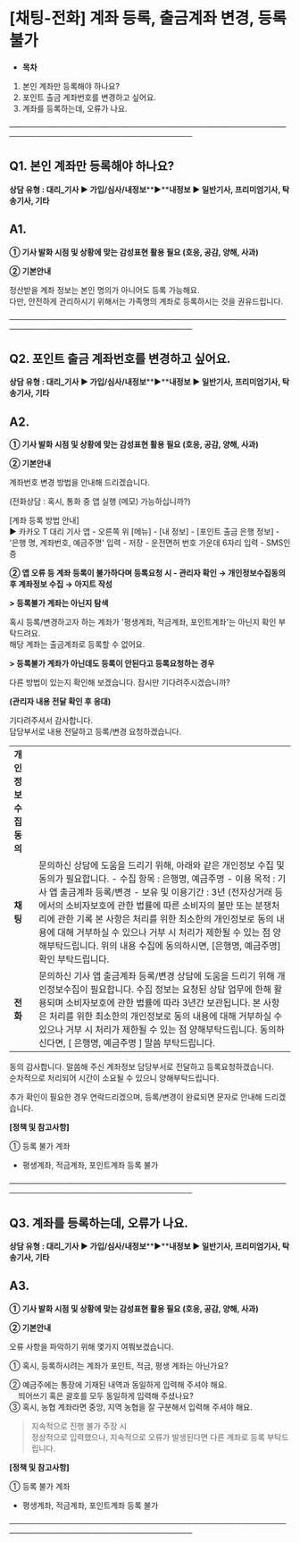 # [채팅-전화] 계좌 등록, 출금계좌 변경, 등록불가

* **목차**

1. 본인 계좌만 등록해야 하나요?
2. 포인트 출금 계좌번호를 변경하고 싶어요.
3. 계좌를 등록하는데, 오류가 나요.

**───────────────────────────────────────────────────────────────────────────────────**

**Q1. 본인 계좌만 등록해야 하나요?**
------------------------

**상담 유형 : 대리\_기사 ▶ 가입/심사/내정보****▶****내정보 ▶ 일반기사, 프리미엄기사, 탁송기사, 기타**

**A1.**
-------

**① 기사 발화 시점 및 상황에 맞는 감성표현 활용 필요 (호응, 공감, 양해, 사과)**

**② 기본안내**

정산받을 계좌 정보는 본인 명의가 아니어도 등록 가능해요.  
다만, 안전하게 관리하시기 위해서는 가족명의 계좌로 등록하시는 것을 권유드립니다.

**───────────────────────────────────────────────────────────────────────────────────**

**Q2. 포인트 출금 계좌번호를 변경하고 싶어요.**
------------------------------

**상담 유형 : 대리\_기사 ▶ 가입/심사/내정보****▶****내정보 ▶ 일반기사, 프리미엄기사, 탁송기사, 기타**

**A2.**
-------

**① 기사 발화 시점 및 상황에 맞는 감성표현 활용 필요 (호응, 공감, 양해, 사과)**

**② 기본안내**

계좌번호 변경 방법을 안내해 드리겠습니다.

(전화상담 : 혹시, 통화 중 앱 실행 (메모) 가능하십니까?)

[계좌 등록 방법 안내]  
▶ 카카오 T 대리 기사 앱 - 오른쪽 위 [메뉴] - [내 정보] - [포인트 출금 은행 정보] - '은행 명, 계좌번호, 예금주명' 입력 - 저장 - 운전면허 번호 가운데 6자리 입력 - SMS인증

**② 앱 오류 등 계좌 등록이 불가하다며 등록요청 시 - 관리자 확인 → 개인정보수집동의 후 계좌정보 수집 → 아지트 작성**

**> 등록불가 계좌는 아닌지 탐색**

혹시 등록/변경하고자 하는 계좌가 '평생계좌, 적금계좌, 포인트계좌'는 아닌지 확인 부탁드려요.  
해당 계좌는 출금계좌로 등록할 수 없어요.

**> 등록불가 계좌가 아닌데도 등록이 안된다고 등록요청하는 경우**

다른 방법이 있는지 확인해 보겠습니다. 잠시만 기다려주시겠습니까?

**(관리자 내용 전달 확인 후 응대)**

기다려주셔서 감사합니다.  
담당부서로 내용 전달하고 등록/변경 요청하겠습니다.

|  |  |
| --- | --- |
| **개인정보수집동의** | |
| **채팅** | 문의하신 상담에 도움을 드리기 위해, 아래와 같은 개인정보 수집 및 동의가 필요합니다.  - 수집 항목 : 은행명, 예금주명 - 이용 목적 : 기사 앱 출금계좌 등록/변경 - 보유 및 이용기간 : 3년 (전자상거래 등에서의 소비자보호에 관한 법률에 따른 소비자의 불만 또는 분쟁처리에 관한 기록  본 사항은 처리를 위한 최소한의 개인정보로 동의 내용에 대해 거부하실 수 있으나 거부 시 처리가 제한될 수 있는 점 양해부탁드립니다.  위의 내용 수집에 동의하시면, [은행명, 예금주명] 확인 부탁드립니다. |
| **전화** | 문의하신 기사 앱 출금계좌 등록/변경 상담에 도움을 드리기 위해 개인정보수집이 필요합니다. 수집 정보는 요청된 상담 업무에 한해 활용되며 소비자보호에 관한 법률에 따라 3년간 보관됩니다. 본 사항은 처리를 위한 최소한의 개인정보로 동의 내용에 대해 거부하실 수 있으나 거부 시 처리가 제한될 수 있는 점 양해부탁드립니다.  동의하신다면, [ 은행명, 예금주명 ] 말씀 부탁드립니다. |

동의 감사합니다. 말씀해 주신 계좌정보 담당부서로 전달하고 등록요청하겠습니다.  
순차적으로 처리되어 시간이 소요될 수 있으니 양해부탁드립니다.

추가 확인이 필요한 경우 연락드리겠으며, 등록/변경이 완료되면 문자로 안내해 드리겠습니다.

**[정책 및 참고사항]**

① 등록 불가 계좌

* 평생계좌, 적금계좌, 포인트계좌 등록 불가

**───────────────────────────────────────────────────────────────────────────────────**

**Q3. 계좌를 등록하는데, 오류가 나요.**
--------------------------

**상담 유형 : 대리\_기사 ▶ 가입/심사/내정보****▶****내정보 ▶ 일반기사, 프리미엄기사, 탁송기사, 기타**

**A3.**
-------

**① 기사 발화 시점 및 상황에 맞는 감성표현 활용 필요 (호응, 공감, 양해, 사과)**

**② 기본안내**

오류 사항을 파악하기 위해 몇가지 여쭤보겠습니다.

① 혹시, 등록하시려는 계좌가 포인트, 적금, 평생 계좌는 아닌가요?

② 예금주에는 통장에 기재된 내역과 동일하게 입력해 주셔야 해요.  
    띄어쓰기 혹은 괄호를 모두 동일하게 입력해 주셨나요?  
③ 혹시, 농협 계좌라면 중앙, 지역 농협을 잘 구분해서 입력해 주셔야 해요.

> 지속적으로 진행 불가 주장 시  
정상적으로 입력했으나, 지속적으로 오류가 발생된다면 다른 계좌로 등록 부탁드립니다.

**[정책 및 참고사항]**

① 등록 불가 계좌

* 평생계좌, 적금계좌, 포인트계좌 등록 불가

**───────────────────────────────────────────────────────────────────────────────────**